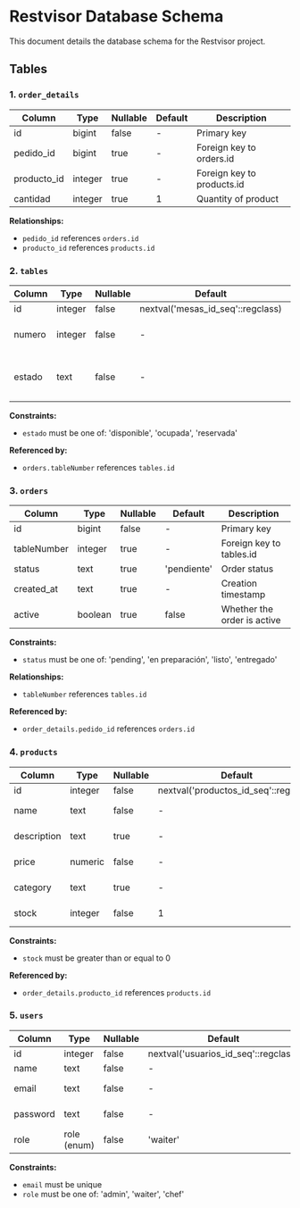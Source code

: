 # Restvisor Database Schema

This document details the database schema for the Restvisor project.

## Tables

### 1. `order_details`

| Column      | Type    | Nullable | Default | Description                |
| ----------- | ------- | -------- | ------- | -------------------------- |
| id          | bigint  | false    | -       | Primary key                |
| pedido_id   | bigint  | true     | -       | Foreign key to orders.id   |
| producto_id | integer | true     | -       | Foreign key to products.id |
| cantidad    | integer | true     | 1       | Quantity of product        |

**Relationships:**

-   `pedido_id` references `orders.id`
-   `producto_id` references `products.id`

### 2. `tables`

| Column | Type    | Nullable | Default                           | Description                                         |
| ------ | ------- | -------- | --------------------------------- | --------------------------------------------------- |
| id     | integer | false    | nextval('mesas_id_seq'::regclass) | Primary key                                         |
| numero | integer | false    | -                                 | Table number (unique)                               |
| estado | text    | false    | -                                 | Table status ('disponible', 'ocupada', 'reservada') |

**Constraints:**

-   `estado` must be one of: 'disponible', 'ocupada', 'reservada'

**Referenced by:**

-   `orders.tableNumber` references `tables.id`

### 3. `orders`

| Column      | Type    | Nullable | Default     | Description                 |
| ----------- | ------- | -------- | ----------- | --------------------------- |
| id          | bigint  | false    | -           | Primary key                 |
| tableNumber | integer | true     | -           | Foreign key to tables.id    |
| status      | text    | true     | 'pendiente' | Order status                |
| created_at  | text    | true     | -           | Creation timestamp          |
| active      | boolean | true     | false       | Whether the order is active |

**Constraints:**

-   `status` must be one of: 'pending', 'en preparación', 'listo', 'entregado'

**Relationships:**

-   `tableNumber` references `tables.id`

**Referenced by:**

-   `order_details.pedido_id` references `orders.id`

### 4. `products`

| Column      | Type    | Nullable | Default                               | Description         |
| ----------- | ------- | -------- | ------------------------------------- | ------------------- |
| id          | integer | false    | nextval('productos_id_seq'::regclass) | Primary key         |
| name        | text    | false    | -                                     | Product name        |
| description | text    | true     | -                                     | Product description |
| price       | numeric | false    | -                                     | Product price       |
| category    | text    | true     | -                                     | Product category    |
| stock       | integer | false    | 1                                     | Available stock     |

**Constraints:**

-   `stock` must be greater than or equal to 0

**Referenced by:**

-   `order_details.producto_id` references `products.id`

### 5. `users`

| Column   | Type        | Nullable | Default                              | Description         |
| -------- | ----------- | -------- | ------------------------------------ | ------------------- |
| id       | integer     | false    | nextval('usuarios_id_seq'::regclass) | Primary key         |
| name     | text        | false    | -                                    | User name           |
| email    | text        | false    | -                                    | User email (unique) |
| password | text        | false    | -                                    | User password       |
| role     | role (enum) | false    | 'waiter'                             | User role           |

**Constraints:**

-   `email` must be unique
-   `role` must be one of: 'admin', 'waiter', 'chef'
